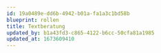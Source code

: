 ```yaml
---
id: 19a0489e-dd6b-4942-b01a-fa1a3c1bd58b
blueprint: rollen
title: Textberatung
updated_by: b1a43fd3-c865-4122-b6cc-50cfa81a1985
updated_at: 1673609410
---
```


